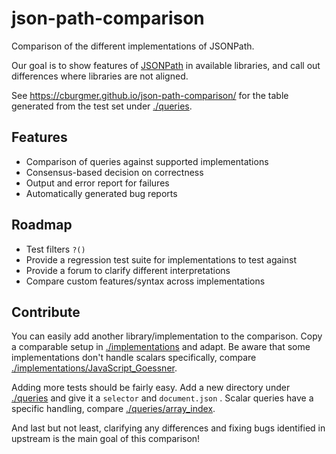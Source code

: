 # json-path-comparison
Comparison of the different implementations of JSONPath.

Our goal is to show features of [JSONPath](https://goessner.net/articles/JsonPath/)
in available libraries, and call out differences where libraries are not aligned.

See https://cburgmer.github.io/json-path-comparison/ for the table generated from the test set under [./queries](./queries).

## Features
- Comparison of queries against supported implementations
- Consensus-based decision on correctness
- Output and error report for failures
- Automatically generated bug reports

## Roadmap

- Test filters `?()`
- Provide a regression test suite for implementations to test against
- Provide a forum to clarify different interpretations
- Compare custom features/syntax across implementations

## Contribute

You can easily add another library/implementation to the comparison. Copy a comparable setup in [./implementations](./implementations) and adapt. Be aware that some implementations don't handle scalars specifically, compare [./implementations/JavaScript_Goessner](./implementations/JavaScript_Goessner).

Adding more tests should be fairly easy. Add a new directory under [./queries](./queries) and give it a `selector` and `document.json`
. Scalar queries have a specific handling, compare [./queries/array_index](./queries/array_index).

And last but not least, clarifying any differences and fixing bugs identified in upstream is the main goal of this comparison!
